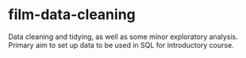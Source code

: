 # film-data-cleaning
Data cleaning and tidying, as well as some minor exploratory analysis. Primary aim to set up data to be used in SQL for introductory course. 
